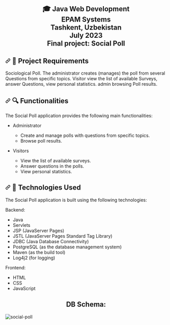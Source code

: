 <h2 align="center"> 🎓 Java Web Development<br/>EPAM Systems<br/> Tashkent, Uzbekistan <br/>July 2023<br/>Final project: Social Poll</h2>


<h2>  <a class="anchor" aria-hidden="true" >
<svg class="octicon octicon-link" viewBox="0 0 16 16" version="1.1" width="16" height="16" aria-hidden="true">
<path fill-rule="evenodd" d="M7.775 3.275a.75.75 0 001.06 1.06l1.25-1.25a2 2 0 112.83 2.83l-2.5 2.5a2 2 0 01-2.83 0 .75.75 0 00-1.06 1.06 3.5 3.5 0 004.95 0l2.5-2.5a3.5 3.5 0 00-4.95-4.95l-1.25 1.25zm-4.69 9.64a2 2 0 010-2.83l2.5-2.5a2 2 0 012.83 0 .75.75 0 001.06-1.06 3.5 3.5 0 00-4.95 0l-2.5 2.5a3.5 3.5 0 004.95 4.95l1.25-1.25a.75.75 0 00-1.06-1.06l-1.25 1.25a2 2 0 01-2.83 0z"></path>
</svg></a>
🛒 Project Requirements 
</h2>
<p> Sociological Poll. The administrator creates (manages) the poll from several Questions from specific topics. 
 Visitor view the list of available Surveys, answer Questions, view personal statistics. admin browsing Poll results.
</p>


<h2> 
<a id="user-content-functionalities" class="anchor" aria-hidden="true" href="#functionalities">
<svg class="octicon octicon-link" viewBox="0 0 16 16" version="1.1" width="16" height="16" aria-hidden="true">
<path fill-rule="evenodd" d="M7.775 3.275a.75.75 0 001.06 1.06l1.25-1.25a2 2 0 112.83 2.83l-2.5 2.5a2 2 0 01-2.83 0 .75.75 0 00-1.06 1.06 3.5 3.5 0 004.95 0l2.5-2.5a3.5 3.5 0 00-4.95-4.95l-1.25 1.25zm-4.69 9.64a2 2 0 010-2.83l2.5-2.5a2 2 0 012.83 0 .75.75 0 001.06-1.06 3.5 3.5 0 00-4.95 0l-2.5 2.5a3.5 3.5 0 004.95 4.95l1.25-1.25a.75.75 0 00-1.06-1.06l-1.25 1.25a2 2 0 01-2.83 0z"></path>
</svg></a>
🔍 Functionalities
</h2>
<p>The Social Poll application provides the following main functionalities:</p>

- Administrator
  - Create and manage polls with questions from specific topics.
  - Browse poll results.

- Visitors
  - View the list of available surveys.
  - Answer questions in the polls.
  - View personal statistics.


<h2> 
<a id="user-content-technologies-used" class="anchor" aria-hidden="true" href="#technologies-used">
<svg class="octicon octicon-link" viewBox="0 0 16 16" version="1.1" width="16" height="16" aria-hidden="true">
<path fill-rule="evenodd" d="M7.775 3.275a.75.75 0 001.06 1.06l1.25-1.25a2 2 0 112.83 2.83l-2.5 2.5a2 2 0 01-2.83 0 .75.75 0 00-1.06 1.06 3.5 3.5 0 004.95 0l2.5-2.5a3.5 3.5 0 00-4.95-4.95l-1.25 1.25zm-4.69 9.64a2 2 0 010-2.83l2.5-2.5a2 2 0 012.83 0 .75.75 0 001.06-1.06 3.5 3.5 0 00-4.95 0l-2.5 2.5a3.5 3.5 0 004.95 4.95l1.25-1.25a.75.75 0 00-1.06-1.06l-1.25 1.25a2 2 0 01-2.83 0z"></path>
</svg></a>
🔧 Technologies Used
</h2>
<p>The Social Poll application is built using the following technologies:</p>

Backend:
- Java
- Servlets
- JSP (JavaServer Pages)
- JSTL (JavaServer Pages Standard Tag Library)
- JDBC (Java Database Connectivity)
- PostgreSQL (as the database management system)
- Maven (as the build tool)
- Log4j2 (for logging)

Frontend:
- HTML
- CSS
- JavaScript


<h2 align="center"> DB Schema: </h2>

![social-poll](https://github.com/laziz511/socialPoll/assets/110926594/55bcf87f-d5fb-4a61-9ef4-e5ffa5898e8c)

